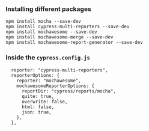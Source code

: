 
### Installing different packages
```
npm install mocha --save-dev
npm install cypress-multi-reporters --save-dev
npm install mochawesome --save-dev
npm install mochawesome-merge --save-dev
npm install mochawesome-report-generator --save-dev
```


### Inside the `cypress.config.js`
```
  reporter: "cypress-multi-reporters",
  reporterOptions: {
    reporter: "mochawesome",
    mochawesomeReporterOptions: {
      reportDir: "cypress/reports/mocha",
      quite: true,
      overwrite: false,
      html: false,
      json: true,
    },
  },
```

